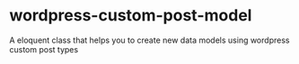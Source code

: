 # wordpress-custom-post-model
A eloquent class that helps you to create new data models using wordpress custom post types
